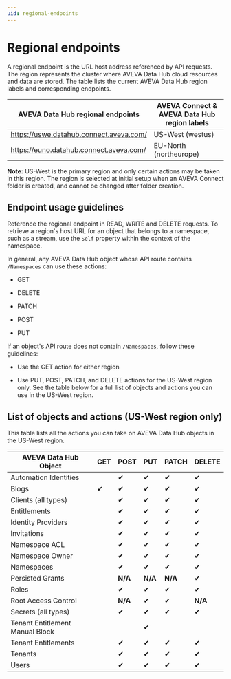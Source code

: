 ```yaml
---
uid: regional-endpoints
---
```


# Regional endpoints

A regional endpoint is the URL host address referenced by API requests. The region represents the cluster where AVEVA Data Hub cloud resources and data are stored. The table lists the current AVEVA Data Hub region labels and corresponding endpoints.

| AVEVA Data Hub regional endpoints |  AVEVA Connect & AVEVA Data Hub region labels |
| ------------- | ----------------- |
| https://uswe.datahub.connect.aveva.com/  | US-West (westus) |
| https://euno.datahub.connect.aveva.com/ | EU-North (northeurope)  | 

**Note:** US-West is the primary region and only certain actions may be taken in this region. The region is selected at initial setup when an AVEVA Connect folder is created, and cannot be changed after folder creation.

## Endpoint usage guidelines

Reference the regional endpoint in READ, WRITE and DELETE requests. To retrieve a region's host URL for an object that belongs to a namespace, such as a stream, use the `Self` property within the context of the namespace.

In general, any AVEVA Data Hub object whose API route contains `/Namespaces` can use these actions:

* GET

* DELETE

* PATCH

* POST

* PUT

If an object's API route does not contain `/Namespaces`, follow these guidelines:

* Use the GET action for either region

* Use PUT, POST, PATCH, and DELETE actions for the US-West region only.  See the table below for a full list of objects and actions you can use in the US-West region.

## List of objects and actions (US-West region only)

This table lists all the actions you can take on AVEVA Data Hub objects in the US-West region.

| AVEVA Data Hub Object |	GET |	POST |	PUT | PATCH |	DELETE |
| ------ | ------ | ------ | ------ | ------ | ------ |
| Automation Identities |	 | ✔ | ✔ |	✔ |	✔ |
|Blogs|	✔|	✔|	✔|	✔|	✔|
|Clients (all types)	|	|✔|	✔|	✔|	✔|
|Entitlements |  | ✔ |	✔ |	✔ |	✔ |
|Identity Providers |	|✔	|✔	|✔	|✔|
|Invitations | | ✔ | ✔ | ✔ | ✔ |
|Namespace ACL	|	|✔	|✔|	✔|	✔|
|Namespace Owner |  | ✔ | ✔ | ✔ | ✔ |
|Namespaces	| | ✔ |	✔|	✔|	✔|
|Persisted Grants| | **N/A** | **N/A** | **N/A** | ✔ |
|Roles	| | ✔ | ✔ | ✔ | ✔ |
|Root Access Control |	| **N/A** |	✔ |	✔ |	**N/A** |
|Secrets (all types) |	| ✔ | ✔| ✔ | ✔ |
|Tenant Entitlement Manual Block |   |	|	✔ | | |		
|Tenant Entitlements| |	✔ |	✔ |	✔ |	✔ |
|Tenants	| |✔	|✔	|✔	|✔|
|Users |	| ✔ | ✔| ✔ | ✔ |
